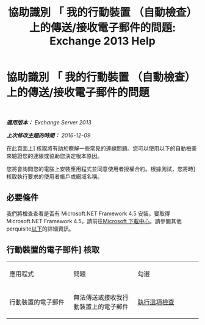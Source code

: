 ﻿---
title: '協助識別 「 我的行動裝置 （自動檢查） 上的傳送/接收電子郵件的問題: Exchange 2013 Help'
TOCTitle: 協助識別 「 我的行動裝置 （自動檢查） 上的傳送/接收電子郵件的問題
ms:assetid: 7400a7c8-1e45-4e73-a642-b7d79d997462
ms:mtpsurl: https://technet.microsoft.com/zh-tw/library/Dn793610(v=EXCHG.150)
ms:contentKeyID: 62629982
ms.date: 05/21/2018
mtps_version: v=EXCHG.150
ms.translationtype: MT
---

# 協助識別 「 我的行動裝置 （自動檢查） 上的傳送/接收電子郵件的問題

 

_**適用版本：** Exchange Server 2013_

_**上次修改主題的時間：** 2016-12-09_

在此頁面上\] 核取將有助於瞭解一些常見的連線問題。您可以使用以下的自動檢查來驗證您的連線或協助您決定根本原因。

您將會詢問您的電腦上安裝應用程式並同意使用者授權合約。根據測試，您將時\] 核取執行要求的使用者帳戶或網域名稱。

## 必要條件

我們將檢查查看是否有 Microsoft.NET Framework 4.5 安裝。要取得 Microsoft.NET Framework 4.5，請前往[Microsoft 下載中心](https://www.microsoft.com/en-us/download/details.aspx?id=30653)。請參閱其他 perquisite[以下](https://technet.microsoft.com/library/jj851141\(v=exchg.80\).aspx)的詳細資訊。

## 行動裝置的電子郵件\] 核取


<table>
<colgroup>
<col style="width: 33%" />
<col style="width: 33%" />
<col style="width: 33%" />
</colgroup>
<tbody>
<tr class="odd">
<td><p>應用程式</p></td>
<td><p>問題</p></td>
<td><p>勾選</p></td>
</tr>
<tr class="even">
<td><p>行動裝置的電子郵件</p></td>
<td><p>無法傳送或接收我行動裝置上的電子郵件</p></td>
<td><p><a href="https://go.microsoft.com/fwlink/?linkid=313774">執行這項檢查</a></p></td>
</tr>
</tbody>
</table>

